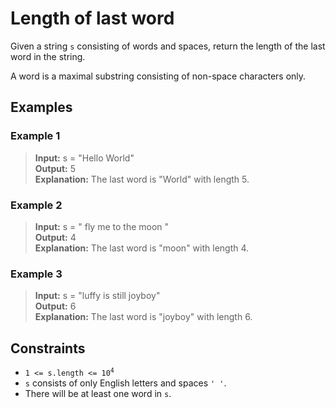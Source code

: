 # Length of last word
Given a string `s` consisting of words and spaces, return the length of the last word in the string.

A word is a maximal substring consisting of non-space characters only.

## Examples
### Example 1
> **Input:** s = "Hello World"  
> **Output:** 5  
> **Explanation:** The last word is "World" with length 5.

### Example 2
> **Input:** s = "   fly me   to   the moon  "  
> **Output:** 4  
> **Explanation:** The last word is "moon" with length 4.

### Example 3
> **Input:** s = "luffy is still joyboy"  
> **Output:** 6  
> **Explanation:** The last word is "joyboy" with length 6.

## Constraints
* <code>1 <= s.length <= 10<sup>4</sup></code>
* `s` consists of only English letters and spaces `' '`.
* There will be at least one word in `s`.
